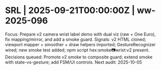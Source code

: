 # SRL | 2025-09-21T00:00:00Z | ww-2025-096
Focus: Prepare v2 camera wrist label demo with dual viz (raw + One Euro), fix mapping/mirror, and add a smoke guard.
Signals: v2 HTML cloned; viewport mapper + smoother + draw helpers imported; GestureRecognizer wired; new smoke test added; npm script hex:smoke:camera:wrist:v2 present.
Decisions queued: Promote v2 smoke to composite guard; extend smoke with state-vs-gesture; add FSM/UI controls.
Next audit: 2025-10-05
